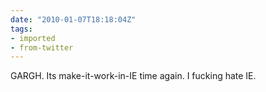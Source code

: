```yaml
---
date: "2010-01-07T18:18:04Z"
tags:
- imported
- from-twitter
---
```

GARGH. Its make-it-work-in-IE time again. I fucking hate IE.
